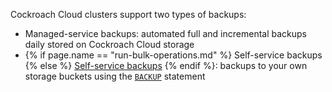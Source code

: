 [//]: # (Cloud backup types)

Cockroach Cloud clusters support two types of backups:

- Managed-service backups: automated full and incremental backups daily stored on Cockroach Cloud storage 
- {% if page.name == "run-bulk-operations.md" %} Self-service backups {% else %} [Self-service backups](../cockroachcloud/run-bulk-operations.html) {% endif %}: backups to your own storage buckets using the [`BACKUP`](../{{site.versions["stable"]}}/backup.html) statement
